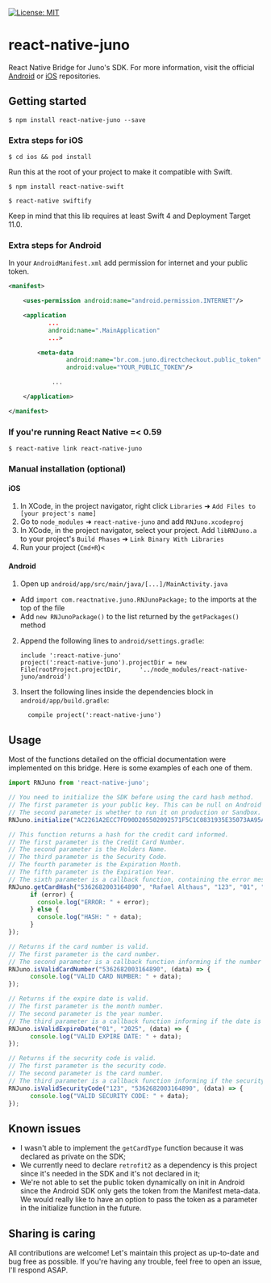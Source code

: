 [![License: MIT](https://img.shields.io/badge/License-MIT-blue.svg)](https://opensource.org/licenses/MIT)

# react-native-juno

React Native Bridge for Juno's SDK. For more information, visit the official [Android](https://github.com/tamojuno/direct-checkout-android) or [iOS](https://github.com/tamojuno/direct-checkout-ios) repositories.

## Getting started

`$ npm install react-native-juno --save`

### Extra steps for iOS

`$ cd ios && pod install`

Run this at the root of your project to make it compatible with Swift.

`$ npm install react-native-swift`

`$ react-native swiftify`

Keep in mind that this lib requires at least Swift 4 and Deployment Target 11.0.

### Extra steps for Android

In your `AndroidManifest.xml` add permission for internet and your public token.

```xml
<manifest>

    <uses-permission android:name="android.permission.INTERNET"/>

    <application
           ...
           android:name=".MainApplication"
           ...>

        <meta-data
                android:name="br.com.juno.directcheckout.public_token"
                android:value="YOUR_PUBLIC_TOKEN"/>

            ...

    </application>

</manifest>
```

### If you're running React Native =< 0.59

`$ react-native link react-native-juno`

### Manual installation (optional)


#### iOS

1. In XCode, in the project navigator, right click `Libraries` ➜ `Add Files to [your project's name]`
2. Go to `node_modules` ➜ `react-native-juno` and add `RNJuno.xcodeproj`
3. In XCode, in the project navigator, select your project. Add `libRNJuno.a` to your project's `Build Phases` ➜ `Link Binary With Libraries`
4. Run your project (`Cmd+R`)<

#### Android

1. Open up `android/app/src/main/java/[...]/MainActivity.java`
  - Add `import com.reactnative.juno.RNJunoPackage;` to the imports at the top of the file
  - Add `new RNJunoPackage()` to the list returned by the `getPackages()` method
2. Append the following lines to `android/settings.gradle`:
  	```
  	include ':react-native-juno'
  	project(':react-native-juno').projectDir = new File(rootProject.projectDir, 	'../node_modules/react-native-juno/android')
  	```
3. Insert the following lines inside the dependencies block in `android/app/build.gradle`:
  	```
      compile project(':react-native-juno')
  	```


## Usage

Most of the functions detailed on the official documentation were implemented on this bridge. Here is some examples of each one of them.

```javascript
import RNJuno from 'react-native-juno';

// You need to initialize the SDK before using the card hash method.
// The first parameter is your public key. This can be null on Android since it's already declared on the Manifest file.
// The second parameter is whether to run it on production or Sandbox. TRUE for production, FALSE for sandbox.
RNJuno.initialize("AC2261A2ECC7FD90D205502092571F5C1C0831935E35073AA95AEBEB68D7E5C5", true);

// This function returns a hash for the credit card informed.
// The first parameter is the Credit Card Number.
// The second parameter is the Holders Name.
// The third parameter is the Security Code.
// The fourth parameter is the Expiration Month.
// The fifth parameter is the Expiration Year.
// The sixth parameter is a callback function, containing the error message as the first parameter (String) and the hash as the second parameter (String).
RNJuno.getCardHash("5362682003164890", "Rafael Althaus", "123", "01", "2025", (error, data) => {
      if (error) {
        console.log("ERROR: " + error);
      } else {
        console.log("HASH: " + data);
      }
});

// Returns if the card number is valid.
// The first parameter is the card number.
// The second parameter is a callback function informing if the number is valid as TRUE of FALSE.
RNJuno.isValidCardNumber("5362682003164890", (data) => {
      console.log("VALID CARD NUMBER: " + data);
});

// Returns if the expire date is valid.
// The first parameter is the month number.
// The second parameter is the year number.
// The third parameter is a callback function informing if the date is valid as TRUE of FALSE.
RNJuno.isValidExpireDate("01", "2025", (data) => {
      console.log("VALID EXPIRE DATE: " + data);
});

// Returns if the security code is valid.
// The first parameter is the security code.
// The second parameter is the card number.
// The third parameter is a callback function informing if the security code is valid as TRUE of FALSE.
RNJuno.isValidSecurityCode("123", "5362682003164890", (data) => {
      console.log("VALID SECURITY CODE: " + data);
});
```

## Known issues

- I wasn't able to implement the `getCardType` function because it was declared as private on the SDK;
- We currently need to declare `retrofit2` as a dependency is this project since it's needed in the SDK and it's not declared in it;
- We're not able to set the public token dynamically on init in Android since the Android SDK only gets the token from the Manifest meta-data. We would really like to have an option to pass the token as a parameter in the initialize function in the future.

## Sharing is caring

All contributions are welcome! Let's maintain this project as up-to-date and bug free as possible. If you're having any trouble, feel free to open an issue, I'll respond ASAP.